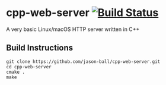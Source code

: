 # cpp-web-server [![Build Status](https://travis-ci.org/jason-ball/cpp-web-server.svg?branch=master)](https://travis-ci.org/jason-ball/cpp-web-server)

A very basic Linux/macOS HTTP server written in C++

## Build Instructions
```shell
git clone https://github.com/jason-ball/cpp-web-server.git
cd cpp-web-server
cmake .
make
```